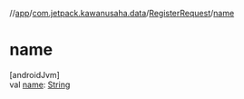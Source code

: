 //[app](../../../index.md)/[com.jetpack.kawanusaha.data](../index.md)/[RegisterRequest](index.md)/[name](name.md)

# name

[androidJvm]\
val [name](name.md): [String](https://kotlinlang.org/api/latest/jvm/stdlib/kotlin/-string/index.html)
